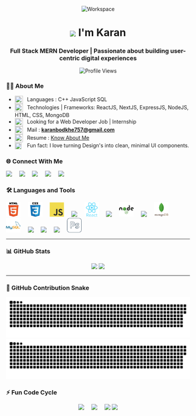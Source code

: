 <div align="center">
  
<img src="https://media3.giphy.com/media/v1.Y2lkPTc5MGI3NjExN2d2ZHN3aWxzeTlxa3psZHg3YTEza2xwZWxxN2JjZTY2a3QzcHlsbSZlcD12MV9pbnRlcm5hbF9naWZfYnlfaWQmY3Q9Zw/bGgsc5mWoryfgKBx1u/giphy.gif" alt="Workspace" width="20%"/><br>  

<h1>
  <img src="https://media4.giphy.com/media/v1.Y2lkPTc5MGI3NjExd20yemlycmJqazU5YjNhMXd5ZzRmZXV1eHQ5c3I0MGRwOGRpMzF6YSZlcD12MV9pbnRlcm5hbF9naWZfYnlfaWQmY3Q9cw/lovLgBpqzAHBvG1kI5/giphy.gif" width="60" style="vertical-align:middle;"/> I'm Karan
</h1>

<h3>Full Stack MERN Developer | Passionate about building user-centric digital experiences</h3>

![Profile Views](https://komarev.com/ghpvc/?username=karanb757&label=Profile%20views&color=0e75b6&style=flat)

</div>


### 👨‍💻 About Me

- <img src="https://github.com/SP-XD/SP-XD/blob/main/images/Developer.gif" width="22" height="22" style="vertical-align:middle;"/> &nbsp; Languages : C++ JavaScript SQL
- <img src="https://github.com/SP-XD/SP-XD/blob/main/images/hyperkitty.gif?raw=true" width="22" height="22" style="vertical-align:middle;"/> &nbsp; Technologies | Frameworks:
ReactJS, NextJS, ExpressJS, NodeJS, HTML, CSS, MongoDB
- <img src="https://media4.giphy.com/media/v1.Y2lkPTc5MGI3NjExZG9kNml6ZjNmZDB1bjFtanVxcTlrcDU4cnY1cDJmMjkweGk0ZjBucyZlcD12MV9pbnRlcm5hbF9naWZfYnlfaWQmY3Q9cw/4YCCY41GKzDuYeHnWW/giphy.gif" width="22" height="22" style="vertical-align:middle;"/> &nbsp; Looking for a Web Developer Job | Internship
- <img src="https://media1.giphy.com/media/v1.Y2lkPTc5MGI3NjExZHgyaHc2ODY2OWRpbGk0eWpqd3RnMHBtaWdpc3owM3BkdHdnamFjaiZlcD12MV9pbnRlcm5hbF9naWZfYnlfaWQmY3Q9cw/KxlbRn0HuTW7gZID83/giphy.gif" width="22" height="22" style="vertical-align:middle;"/> &nbsp; Mail : **karanbodkhe757@gmail.com**
- <img src="https://media3.giphy.com/media/v1.Y2lkPTc5MGI3NjExeDd1cXM2MjNyZzBrbmo5NDExZ3h3YWRmZXkwdzM0ZHU1eWN3YTBubiZlcD12MV9pbnRlcm5hbF9naWZfYnlfaWQmY3Q9cw/RMZWv7UqikFGIvv6m4/giphy.gif" width="22" height="22" style="vertical-align:middle;"/> &nbsp; Resume : [Know About Me](https://drive.google.com/file/d/1adqxc8raqZUcGRnjCbd8n630Ju7geyoi/view?usp=drive_link)
- <img src="https://github.com/SP-XD/SP-XD/blob/main/images/lightning.gif?raw=true" width="18" height="18" style="vertical-align:middle;"/> &nbsp;&nbsp; Fun fact: I love turning Design's into clean, minimal UI components.



### 🌐 Connect With Me
<p align="left">
<a href="https://www.linkedin.com/in/karan-bodkhe-57824524a/" target="_blank"><img src="https://raw.githubusercontent.com/rahuldkjain/github-profile-readme-generator/master/src/images/icons/Social/linked-in-alt.svg" width="40"/></a>  &nbsp;&nbsp;&nbsp;
<a href="https://instagram.com/_karan797" target="_blank"><img src="https://raw.githubusercontent.com/rahuldkjain/github-profile-readme-generator/master/src/images/icons/Social/instagram.svg" width="40"/></a>  &nbsp;&nbsp;&nbsp;
<a href="https://www.codechef.com/users/karan757" target="_blank"><img src="https://cdn.codechef.com/sites/all/themes/abessive/cc-logo.png" width="40"/></a>  &nbsp;&nbsp;&nbsp;
<a href="https://leetcode.com/u/karanbodkhe757/" target="_blank"><img src="https://raw.githubusercontent.com/rahuldkjain/github-profile-readme-generator/master/src/images/icons/Social/leet-code.svg" width="40"/></a>  &nbsp;&nbsp;&nbsp;
<a href="https://www.geeksforgeeks.org/user/karanbodc4ag/" target="_blank"><img src="https://raw.githubusercontent.com/rahuldkjain/github-profile-readme-generator/master/src/images/icons/Social/geeks-for-geeks.svg" width="40"/></a>   &nbsp;&nbsp;&nbsp;
</p>


### 🛠️ Languages and Tools
<p>
  <img src="https://raw.githubusercontent.com/devicons/devicon/master/icons/html5/html5-original-wordmark.svg" width="40"/>
  &nbsp;&nbsp;&nbsp;
  <img src="https://raw.githubusercontent.com/devicons/devicon/master/icons/css3/css3-original-wordmark.svg" width="40"/>
  &nbsp;&nbsp;&nbsp;
  <img src="https://raw.githubusercontent.com/devicons/devicon/master/icons/javascript/javascript-original.svg" width="40"/>
  &nbsp;&nbsp;&nbsp;
  <img src="https://www.vectorlogo.zone/logos/tailwindcss/tailwindcss-icon.svg" width="40"/>
  &nbsp;&nbsp;&nbsp;
  <img src="https://raw.githubusercontent.com/devicons/devicon/master/icons/react/react-original-wordmark.svg" width="40"/>
  &nbsp;&nbsp;&nbsp;
  <img src="https://i.redd.it/k3b8cs0ob8ya1.jpg" width="50"/>
  &nbsp;&nbsp;&nbsp;
  <img src="https://raw.githubusercontent.com/devicons/devicon/master/icons/nodejs/nodejs-original-wordmark.svg" width="40"/>
  &nbsp;&nbsp;&nbsp;
  <img src="https://www.pngfind.com/pngs/m/136-1363736_express-js-icon-png-transparent-png.png" width="40"/>
  &nbsp;&nbsp;&nbsp;
  <img src="https://raw.githubusercontent.com/devicons/devicon/master/icons/mongodb/mongodb-original-wordmark.svg" width="40"/>
  &nbsp;&nbsp;&nbsp;
  <img src="https://raw.githubusercontent.com/devicons/devicon/master/icons/mysql/mysql-original-wordmark.svg" width="40"/>
  &nbsp;&nbsp;&nbsp;
  <img src="https://www.vectorlogo.zone/logos/getpostman/getpostman-icon.svg" width="40"/>
  &nbsp;&nbsp;&nbsp;
  <img src="https://www.vectorlogo.zone/logos/git-scm/git-scm-icon.svg" width="40"/>
  &nbsp;&nbsp;&nbsp;
  <img src="https://www.vectorlogo.zone/logos/figma/figma-icon.svg" width="40"/>
  &nbsp;&nbsp;&nbsp;
  <img src="https://raw.githubusercontent.com/devicons/devicon/master/icons/photoshop/photoshop-line.svg" width="40"/>
</p>




---

### 📊 GitHub Stats

<div align="center">
<img src="https://github-readme-stats.vercel.app/api/top-langs?username=karanb757&show_icons=true&locale=en&layout=compact" height="150" />
<img src="https://github-readme-stats.vercel.app/api?username=karanb757&show_icons=true&locale=en" height="150" />
</div>

---

### 🐍 GitHub Contribution Snake

![GitHub Snake Light](https://raw.githubusercontent.com/karanb757/karanb757/output/github-snake.svg#gh-light-mode-only)
![GitHub Snake Dark](https://raw.githubusercontent.com/karanb757/karanb757/output/github-snake-dark.svg#gh-dark-mode-only)

### ⚡ Fun Code Cycle

<div align="center">
<img src="https://raw.githubusercontent.com/Tarikul-Islam-Anik/Animated-Fluent-Emojis/master/Emojis/Smilies/Face%20with%20Spiral%20Eyes.png" width="12%"/>
&nbsp;&nbsp;&nbsp;
<img src="https://raw.githubusercontent.com/Tarikul-Islam-Anik/Animated-Fluent-Emojis/master/Emojis/Smilies/Relieved%20Face.png" width="12%"/>
&nbsp;&nbsp;&nbsp;
<img src="https://raw.githubusercontent.com/Tarikul-Islam-Anik/Animated-Fluent-Emojis/master/Emojis/Smilies/Astonished%20Face.png" width="12%"/>
<img src="https://media.giphy.com/media/v1.Y2lkPTc5MGI3NjExYTdob3g0d2xjcXlkOXJnMDNneDVscWc4cXJtejAyZGU3bG55MTBlbiZlcD12MV9zdGlja2Vyc19zZWFyY2gmY3Q9cw/13xxoHrXk4Rrdm/giphy.gif" width="12%"
/>
</div>



